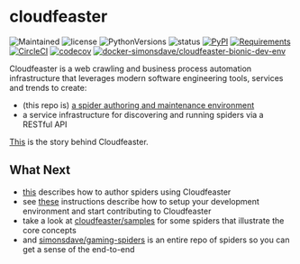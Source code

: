# cloudfeaster

![Maintained](https://img.shields.io/maintenance/yes/2020.svg?style=flat)
![license](https://img.shields.io/pypi/l/cloudfeaster.svg?style=flat)
![PythonVersions](https://img.shields.io/pypi/pyversions/cloudfeaster.svg?style=flat)
![status](https://img.shields.io/pypi/status/cloudfeaster.svg?style=flat)
[![PyPI](https://img.shields.io/pypi/v/cloudfeaster.svg?style=flat)](https://pypi.python.org/pypi/cloudfeaster)
[![Requirements](https://requires.io/github/simonsdave/cloudfeaster/requirements.svg?branch=release-0.9.34)](https://requires.io/github/simonsdave/cloudfeaster/requirements/?branch=release-0.9.34)
[![CircleCI](https://circleci.com/gh/simonsdave/cloudfeaster/tree/release-0.9.34.svg?style=shield)](https://circleci.com/gh/simonsdave/cloudfeaster/tree/release-0.9.34)
[![codecov](https://codecov.io/gh/simonsdave/cloudfeaster/branch/release-0.9.34/graph/badge.svg)](https://codecov.io/gh/simonsdave/cloudfeaster)
[![docker-simonsdave/cloudfeaster-bionic-dev-env](https://img.shields.io/badge/dockerhub-simonsdave%2Fcloudfeaster--bionic--dev-blue.svg)](https://hub.docker.com/r/simonsdave/cloudfeaster-bionic-dev-env)

Cloudfeaster is a web crawling and business process automation infrastructure that leverages
modern software engineering tools, services and trends to create:

* (this repo is) [a spider authoring and maintenance environment](https://github.com/simonsdave/cloudfeaster)
* a service infrastructure for discovering and running spiders via a RESTful API

[This](docs/story.md) is the story behind Cloudfeaster.

## What Next

* [this](docs/spider_authors.md) describes
  how to author spiders using Cloudfeaster
* see [these](docs/contributing.md) instructions
  describe how to setup your development environment and
  start contributing to Cloudfeaster
* take a look at [cloudfeaster/samples](cloudfeaster/samples/) for some
  spiders that illustrate the core concepts
* and [simonsdave/gaming-spiders](https://github.com/simonsdave/gaming-spiders) is an
  entire repo of spiders so you can get a sense of the end-to-end
